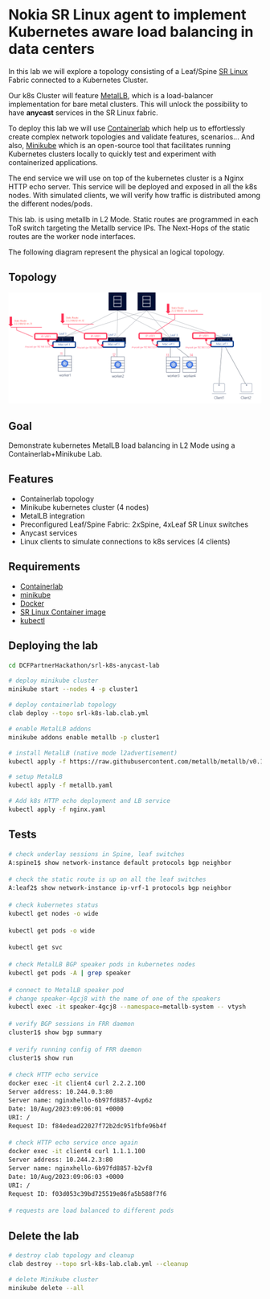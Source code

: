 # Nokia SR Linux agent to implement Kubernetes aware load balancing in data centers

In this lab we will explore a topology consisting of a Leaf/Spine [SR Linux](https://learn.srlinux.dev/) Fabric connected to a Kubernetes Cluster.

Our k8s Cluster will feature [MetalLB](https://metallb.universe.tf/), which is a load-balancer implementation for bare metal clusters. This will unlock the possibility to have **anycast** services in the SR Linux fabric.

To deploy this lab we will use [Containerlab](https://containerlab.dev/) which help us to effortlessly create complex network topologies and validate features, scenarios... And also, [Minikube](https://minikube.sigs.k8s.io/) which is an open-source tool that facilitates running Kubernetes clusters locally to quickly test and experiment with containerized applications.

The end service we will use on top of the kubernetes cluster is a Nginx HTTP echo server. This service will be deployed and exposed in all the k8s nodes. With simulated clients, we will verify how traffic is distributed among the different nodes/pods.

This lab. is using metallb in L2 Mode. Static routes are programmed in each ToR switch targeting the Metallb service IPs. The Next-Hops of the static routes are the worker node interfaces.

The following diagram represent the physical an logical topology.

## Topology

<p align="center">
 <img src="images/LabTop.png" width="900">
</p>

## Goal

Demonstrate kubernetes MetalLB load balancing in L2 Mode using a Containerlab+Minikube Lab.

## Features

- Containerlab topology
- Minikube kubernetes cluster (4 nodes)
- MetalLB integration
- Preconfigured Leaf/Spine Fabric: 2xSpine, 4xLeaf SR Linux switches
- Anycast services
- Linux clients to simulate connections to k8s services (4 clients)

## Requirements

- [Containerlab](https://containerlab.dev/)
- [minikube](https://minikube.sigs.k8s.io)
- [Docker](https://docs.docker.com/engine/install/)
- [SR Linux Container image](https://github.com/nokia/srlinux-container-image)
- [kubectl](https://kubernetes.io/docs/tasks/tools/)

## Deploying the lab

```bash
cd DCFPartnerHackathon/srl-k8s-anycast-lab
```

```bash
# deploy minikube cluster
minikube start --nodes 4 -p cluster1
```

```bash
# deploy containerlab topology
clab deploy --topo srl-k8s-lab.clab.yml
```

```bash
# enable MetalLB addons
minikube addons enable metallb -p cluster1
```

```bash
# install MetalLB (native mode l2advertisement)
kubectl apply -f https://raw.githubusercontent.com/metallb/metallb/v0.13.12/config/manifests/metallb-native.yaml
```

```bash
# setup MetalLB
kubectl apply -f metallb.yaml
```

```bash
# Add k8s HTTP echo deployment and LB service
kubectl apply -f nginx.yaml
```

## Tests

```bash
# check underlay sessions in Spine, leaf switches
A:spine1$ show network-instance default protocols bgp neighbor

# check the static route is up on all the leaf switches
A:leaf2$ show network-instance ip-vrf-1 protocols bgp neighbor

# check kubernetes status
kubectl get nodes -o wide

kubectl get pods -o wide

kubectl get svc

# check MetalLB BGP speaker pods in kubernetes nodes
kubectl get pods -A | grep speaker

# connect to MetalLB speaker pod
# change speaker-4gcj8 with the name of one of the speakers
kubectl exec -it speaker-4gcj8 --namespace=metallb-system -- vtysh

# verify BGP sessions in FRR daemon
cluster1$ show bgp summary

# verify running config of FRR daemon
cluster1$ show run

# check HTTP echo service
docker exec -it client4 curl 2.2.2.100
Server address: 10.244.0.3:80
Server name: nginxhello-6b97fd8857-4vp6z
Date: 10/Aug/2023:09:06:01 +0000
URI: /
Request ID: f84edead22027f72b2dc951fbfe96b4f

# check HTTP echo service once again
docker exec -it client4 curl 1.1.1.100
Server address: 10.244.2.3:80
Server name: nginxhello-6b97fd8857-b2vf8
Date: 10/Aug/2023:09:06:03 +0000
URI: /
Request ID: f03d053c39bd725519e86fa5b588f7f6

# requests are load balanced to different pods
```

## Delete the lab

```bash
# destroy clab topology and cleanup 
clab destroy --topo srl-k8s-lab.clab.yml --cleanup
```

```bash
# delete Minikube cluster
minikube delete --all
```
